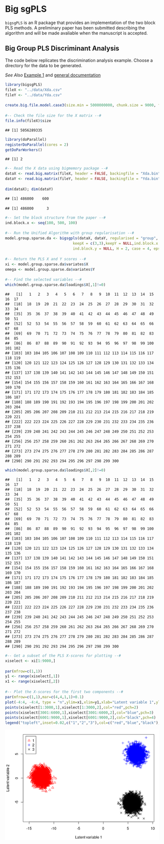 
Big sgPLS
=========

`bigsgPLS` is an R package that provides an implementation of the two block PLS methods. A preliminary paper has been submitted describing the algorithm and will be made avaliable when the manuscript is accepted.

Big Group PLS Discriminant Analysis
-----------------------------------

The code below replicates the discrimination analysis example. Choose a directory for the data to be generated.

*See Also* [Example 1](Example-1-gPLS.md) and [general documentation](../)

``` r
library(bigsgPLS)
fileX <- "../data/Xda.csv"
fileY <- "../data/Yda.csv"

create.big.file.model.case3(size.min = 5000000000, chunk.size = 9000, fileX = fileX, fileY = fileY)

#-- Check the file size for the X matrix --#
file.info(fileX)$size
```

    ## [1] 5056289335

``` r
library(doParallel)
registerDoParallel(cores = 2)
getDoParWorkers()
```

    ## [1] 2

``` r
#-- Read the X data using bigmemory package --#
dataX <- read.big.matrix(fileX, header = FALSE, backingfile = "Xda.bin", descriptorfile = "Xda.desc", type = "double")
dataY <- read.big.matrix(fileY, header = FALSE, backingfile = "Yda.bin", descriptorfile = "Yda.desc", type = "double")

dim(dataX); dim(dataY)
```

    ## [1] 486000    600

    ## [1] 486000      3

``` r
#-- Set the block structure from the paper --#
ind.block.x <- seq(100, 500, 100)

#-- Run the Unified Algorithm with group regularisation --#
model.group.sparse.da <- bigsgpls(dataX, dataY, regularised = "group",
                               keepX = c(3,3),keepY = NULL,ind.block.x = ind.block.x, 
                               ind.block.y = NULL, H = 2, case = 4, epsilon = 10 ^ -6, ng = 100)

#-- Return the PLS X and Y scores --#
xi <- model.group.sparse.da$variates$X
omega <- model.group.sparse.da$variates$Y

#-- Find the selected variables --#
which(model.group.sparse.da$loadings$X[,1]!=0)
```

    ##   [1]   1   2   3   4   5   6   7   8   9  10  11  12  13  14  15  16  17
    ##  [18]  18  19  20  21  22  23  24  25  26  27  28  29  30  31  32  33  34
    ##  [35]  35  36  37  38  39  40  41  42  43  44  45  46  47  48  49  50  51
    ##  [52]  52  53  54  55  56  57  58  59  60  61  62  63  64  65  66  67  68
    ##  [69]  69  70  71  72  73  74  75  76  77  78  79  80  81  82  83  84  85
    ##  [86]  86  87  88  89  90  91  92  93  94  95  96  97  98  99 100 101 102
    ## [103] 103 104 105 106 107 108 109 110 111 112 113 114 115 116 117 118 119
    ## [120] 120 121 122 123 124 125 126 127 128 129 130 131 132 133 134 135 136
    ## [137] 137 138 139 140 141 142 143 144 145 146 147 148 149 150 151 152 153
    ## [154] 154 155 156 157 158 159 160 161 162 163 164 165 166 167 168 169 170
    ## [171] 171 172 173 174 175 176 177 178 179 180 181 182 183 184 185 186 187
    ## [188] 188 189 190 191 192 193 194 195 196 197 198 199 200 201 202 203 204
    ## [205] 205 206 207 208 209 210 211 212 213 214 215 216 217 218 219 220 221
    ## [222] 222 223 224 225 226 227 228 229 230 231 232 233 234 235 236 237 238
    ## [239] 239 240 241 242 243 244 245 246 247 248 249 250 251 252 253 254 255
    ## [256] 256 257 258 259 260 261 262 263 264 265 266 267 268 269 270 271 272
    ## [273] 273 274 275 276 277 278 279 280 281 282 283 284 285 286 287 288 289
    ## [290] 290 291 292 293 294 295 296 297 298 299 300

``` r
which(model.group.sparse.da$loadings$X[,2]!=0)
```

    ##   [1]   1   2   3   4   5   6   7   8   9  10  11  12  13  14  15  16  17
    ##  [18]  18  19  20  21  22  23  24  25  26  27  28  29  30  31  32  33  34
    ##  [35]  35  36  37  38  39  40  41  42  43  44  45  46  47  48  49  50  51
    ##  [52]  52  53  54  55  56  57  58  59  60  61  62  63  64  65  66  67  68
    ##  [69]  69  70  71  72  73  74  75  76  77  78  79  80  81  82  83  84  85
    ##  [86]  86  87  88  89  90  91  92  93  94  95  96  97  98  99 100 101 102
    ## [103] 103 104 105 106 107 108 109 110 111 112 113 114 115 116 117 118 119
    ## [120] 120 121 122 123 124 125 126 127 128 129 130 131 132 133 134 135 136
    ## [137] 137 138 139 140 141 142 143 144 145 146 147 148 149 150 151 152 153
    ## [154] 154 155 156 157 158 159 160 161 162 163 164 165 166 167 168 169 170
    ## [171] 171 172 173 174 175 176 177 178 179 180 181 182 183 184 185 186 187
    ## [188] 188 189 190 191 192 193 194 195 196 197 198 199 200 201 202 203 204
    ## [205] 205 206 207 208 209 210 211 212 213 214 215 216 217 218 219 220 221
    ## [222] 222 223 224 225 226 227 228 229 230 231 232 233 234 235 236 237 238
    ## [239] 239 240 241 242 243 244 245 246 247 248 249 250 251 252 253 254 255
    ## [256] 256 257 258 259 260 261 262 263 264 265 266 267 268 269 270 271 272
    ## [273] 273 274 275 276 277 278 279 280 281 282 283 284 285 286 287 288 289
    ## [290] 290 291 292 293 294 295 296 297 298 299 300

``` r
#-- Get a subset of the PLS X-scores for plotting --#
xiselect <- xi[1:9000,]

par(mfrow=c(1,1))
y1 <- range(xiselect[,1])
x1 <- range(xiselect[,2])

#-- Plot the X-scores for the first two components --#
par(mfrow=c(1,1),mar=c(4,4,1,1)+0.1)
plot(-4:4, -4:4, type = "n",ylim=x1,xlim=y1,xlab="Latent variable 1",ylab="Latent variable 2")
points(xiselect[1:3000,1],xiselect[1:3000,2],col="red",pch=2)
points(xiselect[3001:6000,1],xiselect[3001:6000,2],col="blue",pch=3)
points(xiselect[6001:9000,1],xiselect[6001:9000,2],col="black",pch=4)
legend("topleft",inset=0.02,c("1","2","3"),col=c("red","blue","black"),pch=c(2,3,4))
```

![](Ex2-chunk1.png)
